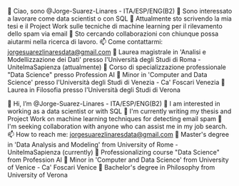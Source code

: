 👋 Ciao, sono @Jorge-Suarez-Linares - ITA/ESP/ENG(B2)
👀 Sono interessato a lavorare come data scientist o con SQL
🌱 Attualmente sto scrivendo la mia tesi e il Project Work sulle tecniche di machine learning per il rilevamento dello spam via email
💞️ Sto cercando collaborazioni con chiunque possa aiutarmi nella ricerca di lavoro.
📫 Come contattarmi: jorgesuarezlinaresdata@gmail.com
📔 Laurea magistrale in 'Analisi e Modellizzazione dei Dati' presso l'Università degli Studi di Roma - UnitelmaSapienza (attualmente)
📔 Corso di specializzazione professionale "Data Science" presso Profession AI
📔 Minor in 'Computer and Data Science' presso l'Università degli Studi di Venezia - Ca' Foscari Venezia
📔 Laurea in Filosofia presso l'Università degli Studi di Verona


👋 Hi, I’m @Jorge-Suarez-Linares - ITA/ESP/ENG(B2)
👀 I am interested in working as a data scientist or with SQL
🌱 I'm currently writing my thesis and Project Work on machine learning techniques for detecting email spam
💞️ I'm seeking collaboration with anyone who can assist me in my job search.
📫 How to reach me: jorgesuarezlinaresdata@gmail.com
📔 Master's degree in 'Data Analysis and Modeling' from University of Rome - UnitelmaSapienza (currently)
📔 Professionalizing course "Data Science" from Profession AI
📔 Minor in 'Computer and Data Science' from University of Venice - Ca' Foscari Venice
📔 Bachelor's degree in Philosophy from University of Verona
<!---
Jorge-Suarez-Linares/Jorge-Suarez-Linares is a ✨ special ✨ repository because its `README.md` (this file) appears on your GitHub profile.
You can click the Preview link to take a look at your changes.
--->
